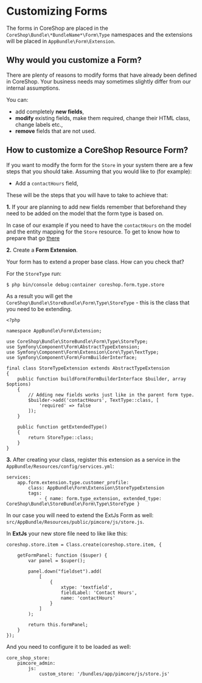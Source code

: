 # Customizing Forms

The forms in CoreShop are placed in the ``CoreShop\Bundle\*BundleName*\Form\Type`` namespaces and the extensions
will be placed in `AppBundle\Form\Extension`.

## Why would you customize a Form?

There are plenty of reasons to modify forms that have already been defined in CoreShop.
Your business needs may sometimes slightly differ from our internal assumptions.

You can:

* add completely **new fields**,
* **modify** existing fields, make them required, change their HTML class, change labels etc.,
* **remove** fields that are not used.

## How to customize a CoreShop Resource Form?

If you want to modify the form for the ``Store`` in your system there are a few steps that you should take.
Assuming that you would like to (for example):

* Add a ```contactHours``` field,

These will be the steps that you will have to take to achieve that:

**1.** If your are planning to add new fields remember that beforehand they need to be added on the model that the form type is based on.

In case of our example if you need to have the ```contactHours``` on the model and the entity mapping for the ```Store``` resource.
To get to know how to prepare that go [there](./01_Extend_CoreShop_Resources.md)

**2.** Create a **Form Extension**.

Your form has to extend a proper base class. How can you check that?

For the ``StoreType`` run:

```
$ php bin/console debug:container coreshop.form.type.store
```

As a result you will get the ``CoreShop\Bundle\StoreBundle\Form\Type\StoreType`` - this is the class that you need to be extending.

```
<?php

namespace AppBundle\Form\Extension;

use CoreShop\Bundle\StoreBundle\Form\Type\StoreType;
use Symfony\Component\Form\AbstractTypeExtension;
use Symfony\Component\Form\Extension\Core\Type\TextType;
use Symfony\Component\Form\FormBuilderInterface;

final class StoreTypeExtension extends AbstractTypeExtension
{
    public function buildForm(FormBuilderInterface $builder, array $options)
    {
        // Adding new fields works just like in the parent form type.
        $builder->add('contactHours', TextType::class, [
            'required' => false
        ]);
    }

    public function getExtendedType()
    {
        return StoreType::class;
    }
}
```

**3.** After creating your class, register this extension as a service in the ``AppBundle/Resources/config/services.yml``:

```
services:
    app.form.extension.type.customer_profile:
        class: AppBundle\Form\Extension\StoreTypeExtension
        tags:
            - { name: form.type_extension, extended_type: CoreShop\Bundle\StoreBundle\Form\Type\StoreType }
```

In our case you will need to extend the ExtJs Form as well: `src/AppBundle/Resources/public/pimcore/js/store.js`.

In **ExtJs** your new store file need to like like this:

```
coreshop.store.item = Class.create(coreshop.store.item, {

    getFormPanel: function ($super) {
        var panel = $super();

        panel.down("fieldset").add(
            [
                {
                    xtype: 'textfield',
                    fieldLabel: 'Contact Hours',
                    name: 'contactHours'
                }
            ]
        );

        return this.formPanel;
    }
});
```

And you need to configure it to be loaded as well:

```
core_shop_store:
    pimcore_admin:
        js:
            custom_store: '/bundles/app/pimcore/js/store.js'
```


